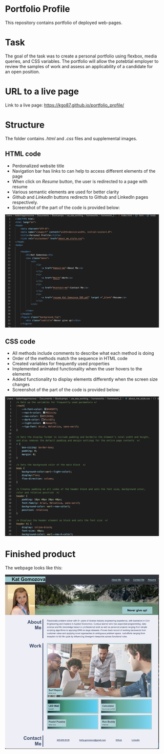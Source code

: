 # Portfolio Profile
This repository contains portfolio of deployed web-pages. 

# Task
The goal of the task was to create a personal portfolio using flexbox, media queries, and CSS variables.
The portfolio will allow the potebtial employer to review the samples of work and assess an applicability of a candidate for an open position. 

# URL to a live page
Link to a live page: https://kgo87.github.io/portfolio_profile/  

# Structure
The folder contains  *.html* and  *.css* files and supplemental images.
## HTML code
* Perdonalized website title
* Navigation bar has links to can help to access different elements of the page
* When click on *Resume* button, the user is redirected to a page with resume
* Various semantic elements are used for better clarity
* *Github* and *LinkedIn* buttons redirects to Github and LinkedIn pages respectively.
* Screenshot of the part of the code is provided below:
               
![Screenshot](html_1.png)


## CSS code
* All methods include comments to describe what each method is doing
* Order of the methods match the sequence in HTML code
* Created variables for frequently used properties
* Implemented animated functionality when the user hovers to the elements
* Added functionality to display elements differently when the screen size changes
* Screenshot of the part of the code is provided below:

![Screenshot](css_1.png)

# Finished product
The webpage looks like this:

![Screenshot](final.png)

